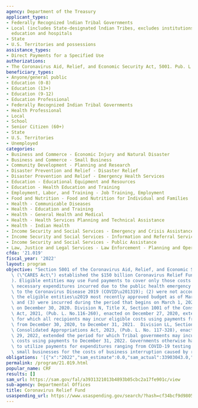 ```yaml
---
agency: Department of the Treasury
applicant_types:
- Federally Recognized lndian Tribal Governments
- Local (includes State-designated lndian Tribes, excludes institutions of higher
  education and hospitals
- State
- U.S. Territories and possessions
assistance_types:
- Direct Payments for a Specified Use
authorizations:
- The Coronavirus Aid, Relief, and Economic Security Act, 5001. Pub. L. 116, 136.
beneficiary_types:
- Anyone/general public
- Education (0-8)
- Education (13+)
- Education (9-12)
- Education Professional
- Federally Recognized Indian Tribal Governments
- Health Professional
- Local
- School
- Senior Citizen (60+)
- State
- U.S. Territories
- Unemployed
categories:
- Business and Commerce - Economic Injury and Natural Disaster
- Business and Commerce - Small Business
- Community Development - Planning and Research
- Disaster Prevention and Relief - Disaster Relief
- Disaster Prevention and Relief - Emergency Health Services
- Education - Educational Equipment and Resources
- Education - Health Education and Training
- Employment, Labor, and Training - Job Training, Employment
- Food and Nutrition - Food and Nutrition for Individual and Families
- Health - Communicable Diseases
- Health - Education and Training
- Health - General Health and Medical
- Health - Health Services Planning and Technical Assistance
- Health - Indian Health
- Income Security and Social Services - Emergency and Crisis Assistance
- Income Security and Social Services - Information and Referral Services
- Income Security and Social Services - Public Assistance
- Law, Justice and Legal Services - Law Enforcement - Planning and Operations
cfda: '21.019'
fiscal_year: '2022'
layout: program
objective: "Section 5001 of the Coronavirus Aid, Relief, and Economic Security Act\
  \ (\"CARES Act\") established the $150 billion Coronavirus Relief Fund (\"the Fund\"\
  ). Eligible entities may use Fund payments to cover only those costs that: (1) are\
  \ necessary expenditures incurred due to the public health emergency with respect\
  \ to the Coronavirus Disease 2019 (COVID\u201319); (2) were not accounted for in\
  \ the eligible entities\u2019 most recently approved budget as of March 27, 2020;\
  \ and (3) were incurred during the period that begins on March 1, 2020, and ends\
  \ on December 30, 2020. Division N, Title X, Section 1001 of the Consolidated Appropriations\
  \ Act, 2021, (Pub. L. No.116-260), enacted on December 27, 2020, extended the period\
  \ for which all recipients may incur eligible costs using payments from the Fund\
  \ from December 30, 2020, to December 31, 2021.  Division LL, Section 104 of the\
  \ Consolidated Appropriations Act, 2023, (Pub. L. No. 117-328), enacted on December\
  \ 29, 2022, extended the period for which Tribal governments may incur eligible\
  \ costs using payments to December 31, 2022. Governments otherwise had broad discretion\
  \ to utilize payments for expenditures ranging from COVID-19 testing to reimbursing\
  \ small businesses for the costs of business interruption caused by required closures."
obligations: '[{"x":"2022","sam_estimate":0.0,"sam_actual":33903043.0,"usa_spending_actual":-65467960.02},{"x":"2023","sam_estimate":0.0,"sam_actual":0.0,"usa_spending_actual":-57012262.1},{"x":"2024","sam_estimate":0.0,"sam_actual":0.0,"usa_spending_actual":0.0}]'
permalink: /program/21.019.html
popular_name: CRF
results: []
sam_url: https://sam.gov/fal/a3931321013b4893b05cbc2a17fe901c/view
sub-agency: Departmental Offices
title: Coronavirus Relief Fund
usaspending_url: https://www.usaspending.gov/search/?hash=cf34bcf9d980582f7ddc7ab04ea1bd06
---
```

